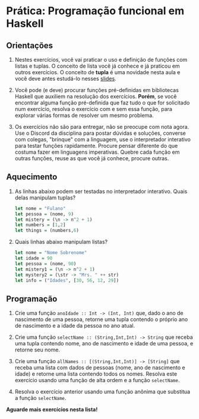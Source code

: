 # Prática: Programação funcional em Haskell


## Orientações

1. Nestes exercícios, você vai praticar o uso e definição de funções com listas e tuplas. O conceito de lista você já conhece e já praticou em outros exercícios. O conceito de **tupla** é uma novidade nesta aula e você deve antes estudá-lo nesses [slides](https://docs.google.com/presentation/d/1sMyFIaHF9p8DwcVPaYgReZBb-uUTpZaYiTtvVWdm5Kw/edit?usp=sharing).


2. Você pode (e deve) procurar funções pré-definidas em bibliotecas Haskell que auxiliem na resolução dos exercícios. **Porém**, se você encontrar alguma função pré-definida que faz tudo o que for solicitado num exercício, resolva o exercício com e sem essa função, para explorar várias formas de resolver um mesmo problema.

2. Os exercícios não são para entregar, não se preocupe com nota agora. Use o Discord da disciplina para postar dúvidas e soluções, converse com colegas, "brinque" com a linguagem, use o interpretador interativo para testar funções rapidamente. Procure pensar diferente do que costuma fazer em linguagens imperativas. Quebre cada função em outras funções, reuse as que você já conhece, procure outras. 


## Aquecimento

1. As linhas abaixo podem ser testadas no interpretador interativo. Quais delas manipulam tuplas?
   ```haskell
   let nome = "Fulano"
   let pessoa = (nome, 9)
   let mistery = (\n -> n^2 + 1)
   let numbers = [1,2]
   let things = (numbers,6)
   ```
2. Quais linhas abaixo manipulam listas?
   ```haskell
   let nome = "Nome Sobrenome"
   let idade = 90
   let pessoa = (nome, 90)
   let mistery1 = (\n -> n^2 + 1)
   let mystery2 = (\str -> "Mrs. " ++ str)
   let info = ("Idades", [30, 56, 12, 29])
   ```

## Programação


1. Crie uma função `anoIdade :: Int -> (Int, Int)` que, dado o ano de nascimento de uma pessoa, retorne uma tupla contendo o próprio ano de nascimento e a idade da pessoa no ano atual.

2. Crie uma função `selectName :: (String,Int,Int) -> String` que receba uma tupla contendo nome, ano de nascimento e idade de uma pessoa, e retorne seu nome.

3. Crie uma função `allNames :: [(String,Int,Int)] -> [String]` que receba uma lista com dados de pessoas (nome, ano de nascimento e idade) e retorne uma lista contendo todos os nomes. Resolva este exercício usando uma função de alta ordem e a função `selectName`.

4. Resolva o exercício anterior usando uma função anônima que substitua a função `selectName`.

**Aguarde mais exercícios nesta lista!**

